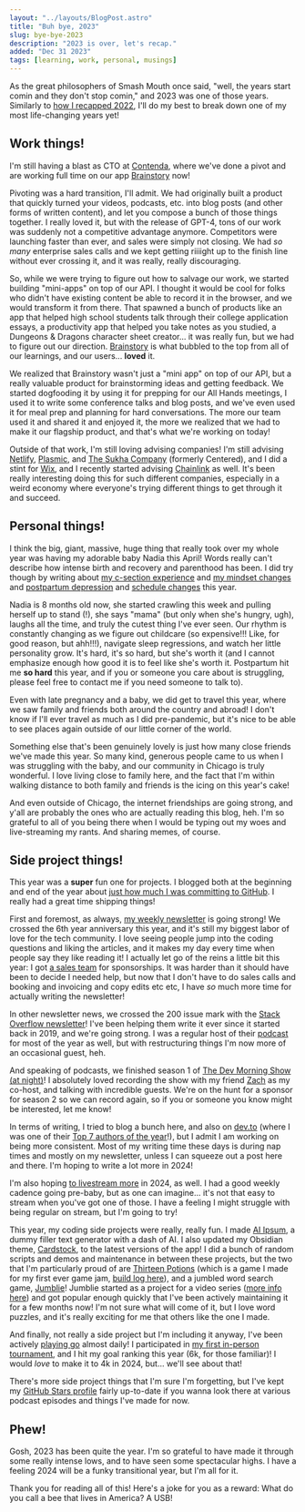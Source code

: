 ```yaml
---
layout: "../layouts/BlogPost.astro"
title: "Buh bye, 2023"
slug: bye-bye-2023
description: "2023 is over, let's recap."
added: "Dec 31 2023"
tags: [learning, work, personal, musings]
---
```


As the great philosophers of Smash Mouth once said, "well, the years start comin and they don't stop comin," and 2023 was one of those years. Similarly to [how I recapped 2022](https://blog.cassidoo.co/post/see-ya-2022/), I'll do my best to break down one of my most life-changing years yet!

## Work things!

I'm still having a blast as CTO at [Contenda](https://www.contenda.co/), where we've done a pivot and are working full time on our app [Brainstory](https://www.brainstory.ai/) now!

Pivoting was a hard transition, I'll admit. We had originally built a product that quickly turned your videos, podcasts, etc. into blog posts (and other forms of written content), and let you compose a bunch of those things together. I really loved it, but with the release of GPT-4, tons of our work was suddenly not a competitive advantage anymore. Competitors were launching faster than ever, and sales were simply not closing. We had _so many_ enterprise sales calls and we kept getting riiiight up to the finish line without ever crossing it, and it was really, really discouraging.

So, while we were trying to figure out how to salvage our work, we started building "mini-apps" on top of our API. I thought it would be cool for folks who didn't have existing content be able to record it in the browser, and we would transform it from there. That spawned a bunch of products like an app that helped high school students talk through their college application essays, a productivity app that helped you take notes as you studied, a Dungeons & Dragons character sheet creator... it was really fun, but we had to figure out our direction. [Brainstory](https://www.brainstory.ai/) is what bubbled to the top from all of our learnings, and our users... **loved** it.

We realized that Brainstory wasn't just a "mini app" on top of our API, but a really valuable product for brainstorming ideas and getting feedback. We started dogfooding it by using it for prepping for our All Hands meetings, I used it to write some conference talks and blog posts, and we've even used it for meal prep and planning for hard conversations. The more our team used it and shared it and enjoyed it, the more we realized that we had to make it our flagship product, and that's what we're working on today!

Outside of that work, I'm still loving advising companies! I'm still advising [Netlify](https://www.netlify.com/), [Plasmic](https://www.plasmic.app/), and [The Sukha Company](https://www.thesukha.co/) (formerly Centered), and I did a stint for [Wix](https://www.wix.com/), and I recently started advising [Chainlink](https://chain.link/) as well. It's been really interesting doing this for such different companies, especially in a weird economy where everyone's trying different things to get through it and succeed.

## Personal things!

I think the big, giant, massive, huge thing that really took over my whole year was having my adorable baby Nadia this April! Words really can't describe how intense birth and recovery and parenthood has been. I did try though by writing about [my c-section experience](https://blog.cassidoo.co/post/c-section/) and [my mindset changes](https://blog.cassidoo.co/post/todo-tada/) and [postpartum depression](https://blog.cassidoo.co/post/dear-early-may-cassidy/) and [schedule changes](https://blog.cassidoo.co/post/mama-says-no/) this year.

Nadia is 8 months old now, she started crawling this week and pulling herself up to stand (!), she says "mama" (but only when she's hungry, ugh), laughs all the time, and truly the cutest thing I've ever seen. Our rhythm is constantly changing as we figure out childcare (so expensive!!! Like, for good reason, but ahh!!!), navigate sleep regressions, and watch her little personality grow. It's hard, it's so hard, but she's worth it (and I cannot emphasize enough how good it is to feel like she's worth it. Postpartum hit me **so hard** this year, and if you or someone you care about is struggling, please feel free to contact me if you need someone to talk to).

Even with late pregnancy and a baby, we did get to travel this year, where we saw family and friends both around the country and abroad! I don't know if I'll ever travel as much as I did pre-pandemic, but it's nice to be able to see places again outside of our little corner of the world.

Something else that's been genuinely lovely is just how many close friends we've made this year. So many kind, generous people came to us when I was struggling with the baby, and our community in Chicago is truly wonderful. I love living close to family here, and the fact that I'm within walking distance to both family and friends is the icing on this year's cake!

And even outside of Chicago, the internet friendships are going strong, and y'all are probably the ones who are actually reading this blog, heh. I'm so grateful to all of you being there when I would be typing out my woes and live-streaming my rants. And sharing memes, of course.

## Side project things!

This year was a **super** fun one for projects. I blogged both at the beginning and end of the year about [just how much I was committing to GitHub](https://blog.cassidoo.co/post/the-streak/). I really had a great time shipping things!

First and foremost, as always, [my weekly newsletter](https://cassidoo.co/newsletter/) is going strong! We crossed the 6th year anniversary this year, and it's still my biggest labor of love for the tech community. I love seeing people jump into the coding questions and liking the articles, and it makes my day every time when people say they like reading it! I actually let go of the reins a little bit this year: I got [a sales team](https://www.buysellads.com/publishers) for sponsorships. It was harder than it should have been to decide I needed help, but now that I don't have to do sales calls and booking and invoicing and copy edits etc etc, I have _so_ much more time for actually writing the newsletter!

In other newsletter news, we crossed the 200 issue mark with the [Stack Overflow newsletter](https://stackoverflow.blog/newsletter)! I've been helping them write it ever since it started back in 2019, and we're going strong. I was a regular host of their [podcast](https://stackoverflow.blog/podcast) for most of the year as well, but with restructuring things I'm now more of an occasional guest, heh.

And speaking of podcasts, we finished season 1 of [The Dev Morning Show (at night)](https://www.youtube.com/@DevMorningShow)! I absolutely loved recording the show with my friend [Zach](https://twitter.com/zachplata) as my co-host, and talking with incredible guests. We're on the hunt for a sponsor for season 2 so we can record again, so if you or someone you know might be interested, let me know!

In terms of writing, I tried to blog a bunch here, and also on [dev.to](https://dev.to/cassidoo/) (where I was one of their [Top 7 authors of the year](https://dev.to/devteam/top-7s-top-authors-of-the-year-120m)!), but I admit I am working on being more consistent. Most of my writing time these days is during nap times and mostly on my newsletter, unless I can squeeze out a post here and there. I'm hoping to write a lot more in 2024!

I'm also hoping [to livestream more](https://twitch.tv/cassidoo) in 2024, as well. I had a good weekly cadence going pre-baby, but as one can imagine... it's not that easy to stream when you've got one of those. I have a feeling I might struggle with being regular on stream, but I'm going to try!

This year, my coding side projects were really, really fun. I made [AI Ipsum](https://ai-ipsum.app/), a dummy filler text generator with a dash of AI. I also updated my Obsidian theme, [Cardstock](https://github.com/cassidoo/cardstock), to the latest versions of the app! I did a bunch of random scripts and demos and maintenance in between these projects, but the two that I'm particularly proud of are [Thirteen Potions](https://cassidoo.itch.io/thirteen-potions) (which is a game I made for my first ever game jam, [build log here](https://blog.cassidoo.co/post/thirteen-potions/)), and a jumbled word search game, [Jumblie](https://jumblie.com/)! Jumblie started as a project for a video series ([more info here](https://blog.cassidoo.co/post/jumblie-build-log/)) and got popular enough quickly that I've been actively maintaining it for a few months now! I'm not sure what will come of it, but I love word puzzles, and it's really exciting for me that others like the one I made.

And finally, not really a side project but I'm including it anyway, I've been actively [playing go](https://online-go.com/user/view/340298) almost daily! I participated in [my first in-person tournament](https://blog.cassidoo.co/post/first-go-tourney/), and I hit my goal ranking this year (6k, for those familiar)! I would _love_ to make it to 4k in 2024, but... we'll see about that!

There's more side project things that I'm sure I'm forgetting, but I've kept my [GitHub Stars profile](https://stars.github.com/profiles/cassidoo/) fairly up-to-date if you wanna look there at various podcast episodes and things I've made for now.

## Phew!

Gosh, 2023 has been quite the year. I'm so grateful to have made it through some really intense lows, and to have seen some spectacular highs. I have a feeling 2024 will be a funky transitional year, but I'm all for it.

Thank you for reading all of this! Here's a joke for you as a reward: What do you call a bee that lives in America? A USB!

